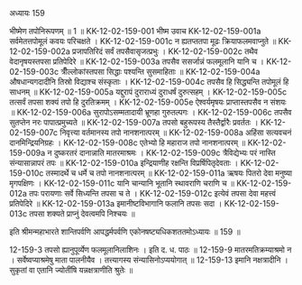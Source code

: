 अध्यायः 159

भीष्मेण तपोनिरूपणम् ॥ 1 ॥
KK-12-02-159-001	भीष्म उवाच 
KK-12-02-159-001a	सर्वमेतत्तपोमूलं कवयः परिचक्षते ।
KK-12-02-159-001c	न ह्यतप्ततपा मूढः क्रियाफलमवाप्नुते ॥
KK-12-02-159-002a	प्रजापतिरिदं सर्वं तपसैवासृजत्प्रभुः ।
KK-12-02-159-002c	तथैव वेदानृषयस्तपसा प्रतिपेदिरे ॥
KK-12-02-159-003a	तपसैव ससर्जान्नं फलमूलानि यानि च ।
KK-12-02-159-003c	त्रीँल्लोकांस्तपसा सिद्धाः पश्यन्ति सुसमाहिताः ॥
KK-12-02-159-004a	औषधान्यगदादीनि तिस्रो विद्याश्च संस्कृताः ।
KK-12-02-159-004c	तपसैव हि सिद्ध्यन्ति तपोमूलं हि साधनम् ॥
KK-12-02-159-005a	यद्दुरापं दुराराध्यं दुराधर्षं दुरुत्सहम् ।
KK-12-02-159-005c	तत्सर्वं तपसा शक्यं तपो हि दुरतिक्रमम् ।
KK-12-02-159-005e	ऐश्वर्यमृषयः प्राप्तास्तपसैव न संशयः ॥
KK-12-02-159-006a	सुरापोऽसम्मतादायी भ्रूणहा गुरुतल्पगः ।
KK-12-02-159-006c	तपसैव सुतप्तेन नरः पापात्प्रमुच्यते ॥
KK-12-02-159-007a	तपसो बहुरूपस्य तैस्तैर्द्वारैः प्रवर्ततः ।
KK-12-02-159-007c	निवृत्त्या वर्तमानस्य तपो नानशनात्परम् ॥
KK-12-02-159-008a	अहिंसा सत्यवचनं दानमिन्द्रियनिग्रहः ।
KK-12-02-159-008c	एतेभ्यो हि महाराज तपो नानशनात्परम् ॥
KK-12-02-159-009a	न दुष्करतरं दानान्नाति मातरमाश्रमः ।
KK-12-02-159-009c	त्रैविद्येभ्यः परं नास्ति संन्यासान्नापरं तपः ॥
KK-12-02-159-010a	इन्द्रियाणीह रक्षन्ति विप्रर्षिपितृदेवताः ।
KK-12-02-159-010c	तस्मादर्थे च धर्मे च तपो नानशनात्परम् ॥
KK-12-02-159-011a	ऋषयः पितरो देवा मनुष्या मृगपक्षिणः ।
KK-12-02-159-011c	यानि चान्यानि भूतानि स्थावराणि चराणि च ॥
KK-12-02-159-012a	तपः परायणाः सर्वे सिध्यन्ति तपसा च ते ।
KK-12-02-159-012c	इत्येवं तपसा देवा महत्त्वं प्रतिपेदिरे ॥
KK-12-02-159-013a	इमानीष्टविभागानि फलानि तपसः सदा ।
KK-12-02-159-013c	तपसा शक्यते प्राप्नुं देवत्वमपि निश्चयः ॥ 

इति श्रीमन्महाभारते शान्तिपर्वणि आपद्धर्मपर्वणि एकोनषष्ट्यधिकशततमोऽध्यायः ॥ 159 ॥

12-159-3 तपसो ह्यानुपूर्व्येण फलमूलानिलाशिनः । इति द. ध. पाठः ॥ 12-159-9 मातरमतिक्रम्याश्रमो न । सर्वेष्वप्याश्रमेषु माता पालनीयैव । तत्त्यागस्य संन्यासिनोऽप्ययोगात् ॥ 12-159-13 इमानि नक्षत्रादीनि । सुकृतां वा एतानि ज्योतींषि यन्नक्षत्राणीति श्रुतेः ॥
